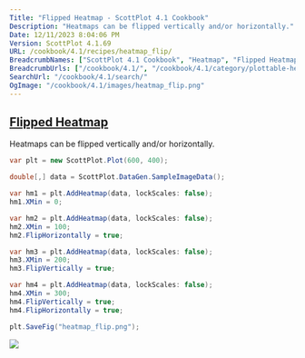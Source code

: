 ```yaml
---
Title: "Flipped Heatmap - ScottPlot 4.1 Cookbook"
Description: "Heatmaps can be flipped vertically and/or horizontally."
Date: 12/11/2023 8:04:06 PM
Version: ScottPlot 4.1.69
URL: /cookbook/4.1/recipes/heatmap_flip/
BreadcrumbNames: ["ScottPlot 4.1 Cookbook", "Heatmap", "Flipped Heatmap"]
BreadcrumbUrls: ["/cookbook/4.1/", "/cookbook/4.1/category/plottable-heatmap", "/cookbook/4.1/recipes/heatmap_flip/"]
SearchUrl: "/cookbook/4.1/search/"
OgImage: "/cookbook/4.1/images/heatmap_flip.png"
---
```


<h2><a href='/cookbook/4.1/recipes/heatmap_flip/'>Flipped Heatmap</a></h2>

Heatmaps can be flipped vertically and/or horizontally.

```cs
var plt = new ScottPlot.Plot(600, 400);

double[,] data = ScottPlot.DataGen.SampleImageData();

var hm1 = plt.AddHeatmap(data, lockScales: false);
hm1.XMin = 0;

var hm2 = plt.AddHeatmap(data, lockScales: false);
hm2.XMin = 100;
hm2.FlipHorizontally = true;

var hm3 = plt.AddHeatmap(data, lockScales: false);
hm3.XMin = 200;
hm3.FlipVertically = true;

var hm4 = plt.AddHeatmap(data, lockScales: false);
hm4.XMin = 300;
hm4.FlipVertically = true;
hm4.FlipHorizontally = true;

plt.SaveFig("heatmap_flip.png");
```

<img src='../../images/heatmap_flip.png' class='d-block mx-auto my-5' />


